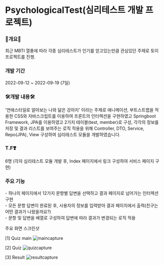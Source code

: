 # PsychologicalTest(심리테스트 개발 프로젝트)<br/>
<h3>💫개요💫</h3>
최근 MBTI 열풍에 따라 각종 심리테스트가 인기를 얻고있는만큼 관심있던 주제로 토이프로젝트를 진행. <br/>

<h3>개발 기간</h3>
2022-09-12 ~ 2022-09-19 (7일)<br/>

<h3>🛠개발 내용🛠</h3>
'연애스타일로 알아보는 나와 닮은 강아지' 이라는 주제로 애니메이션, 부트스트랩을 적용한 CSS와 자바스크립트를 이용하여 프론트의 인터렉션을 구현하였고
Springboot Framework, JPA를 이용하였고 2가지 테이블(test, member)로 구성, 각각의 정보를 저장 및 결과 리스트를 보여주는 로직 적용을 위해
Controller, DTO, Service, Repo(JPA), View 구성하여 심리테스트 모듈을 개발하였습니다.<br/>

<h3>T.F❣️</h3>
6명 (각자 심리테스트 모듈 개발 후, Index 페이지에서 링크 구성하여 서비스 페이지 구현)<br/>

<h3>주요 기능</h3>
- 하나의 페이지에서 12가지 문항별 답변을 선택하고 결과 페이지로 넘어가는 인터렉션 구현<br/>
- 모든 문항 답변이 완료된 후, 사용자의 정보를 입력받아 결과 페이지에서 출력(친구는 어떤 결과가 나왔을까요?)<br/>
- 문항 및 답변을 배열로 구성하여 답변에 따라 결과가 변경되는 로직 적용<br/>


주요 화면 스크린샷

[1] Quiz main
![maincapture](https://user-images.githubusercontent.com/102308415/191647171-a1857b72-021d-48b2-92ef-ef5994030f38.JPG)

[2] Quiz 
![quizcapture](https://user-images.githubusercontent.com/102308415/191646937-fc82677d-8053-4c7e-a8a4-a46dadc7672e.JPG)

[3] Result
![resultcapture](https://user-images.githubusercontent.com/102308415/191646932-0e3b348f-5f52-4b1c-a5d5-8b316243cd97.JPG)


